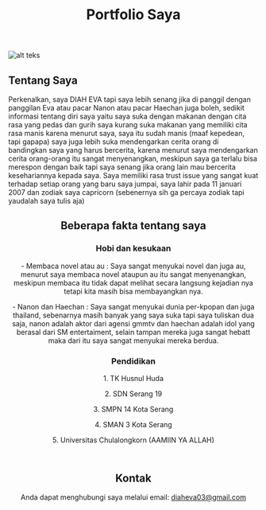 <!DOCTYPE html>
<html lang="id">
<head>
    <meta charset="UTF-8">
    <meta name="viewport" content="width=device-width, initial-scale=1.0">
</head>
<body>

<header>
    <h1>Portfolio Saya</h1>
</header>

![alt teks](https://github.com/diaheva/index.html/blob/main/b9769f58-e5bd-449a-8c62-b5ba8bf02bc6.jpg?raw=true)

<div class="container">
    <div class="section" id="about">
        <h2>Tentang Saya</h2>
        <p>Perkenalkan, saya DIAH EVA tapi saya lebih senang jika di panggil dengan panggilan Eva atau pacar Nanon atau pacar Haechan juga boleh, sedikit informasi tentang diri saya yaitu saya suka dengan makanan dengan cita rasa yang pedas dan gurih saya kurang suka makanan yang memiliki cita rasa manis karena menurut saya, saya itu sudah manis (maaf kepedean, tapi gapapa) saya juga lebih suka mendengarkan cerita orang di bandingkan saya yang harus bercerita, karena menurut saya mendengarkan cerita orang-orang itu sangat menyenangkan, meskipun saya ga terlalu bisa merespon dengan baik tapi saya senang jika orang lain mau bercerita kesehariannya kepada saya. Saya memiliki rasa trust issue yang sangat kuat terhadap setiap orang yang baru saya jumpai, saya lahir pada 11 januari 2007 dan zodiak saya capricorn (sebenernya sih ga percaya zodiak tapi yaudalah saya tulis aja)</p>
    </div> 
<header>
        <h2>Beberapa fakta tentang saya</h2>
        <div class="project">
            <div class="project-item">
                <h3>Hobi dan kesukaan</h3>
                <p>- Membaca novel atau au :
                Saya sangat menyukai novel dan juga au, menurut saya membaca novel ataupun au itu sangat menyenangkan, meskipun membaca itu tidak dapat melihat secara langsung kejadian nya tetapi kita masih bisa membayangkan nya.
                </p>
               <p>- Nanon dan Haechan :
                Saya sangat menyukai dunia per-kpopan dan juga thailand, sebenarnya masih banyak yang saya suka tapi saya tuliskan dua saja, nanon adalah aktor dari agensi gmmtv dan haechan adalah idol yang berasal dari SM entertaiment, selain tampan mereka juga sangat hebatt maka dari itu saya sangat menyukai mereka berdua.</p>
            </div>
            <div class="project-item">
                <h3>Pendidikan</h3>
               <p>1. TK Husnul Huda</p>
                <p>2. SDN Serang 19</p>
                <p>3. SMPN 14 Kota Serang</p>
                <p>4. SMAN 3 Kota Serang</p>
                <p></p>5. Universitas Chulalongkorn (AAMIIN YA ALLAH)</p>
            </div>
        </div>
</header>
<header>
        <h2>Kontak</h2>
        <p>Anda dapat menghubungi saya melalui email: <a href="mailto:email@example.com">diaheva03@gmail.com</a></p>
</header>

</body>
</html>
